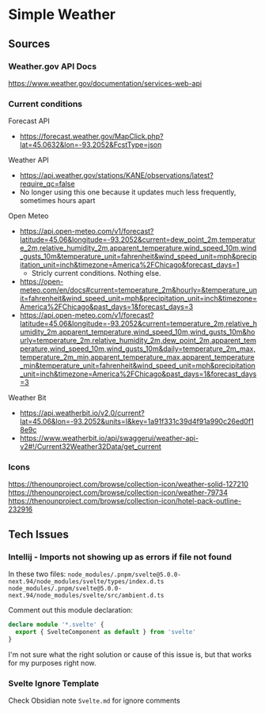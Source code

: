 # Simple Weather

## Sources
### Weather.gov API Docs
https://www.weather.gov/documentation/services-web-api

### Current conditions
Forecast API
* https://forecast.weather.gov/MapClick.php?lat=45.0632&lon=-93.2052&FcstType=json

Weather API
* https://api.weather.gov/stations/KANE/observations/latest?require_qc=false
* No longer using this one because it updates much less frequently, sometimes hours apart

Open Meteo
* https://api.open-meteo.com/v1/forecast?latitude=45.06&longitude=-93.2052&current=dew_point_2m,temperature_2m,relative_humidity_2m,apparent_temperature,wind_speed_10m,wind_gusts_10m&temperature_unit=fahrenheit&wind_speed_unit=mph&precipitation_unit=inch&timezone=America%2FChicago&forecast_days=1
  * Stricly current conditions. Nothing else.
* https://open-meteo.com/en/docs#current=temperature_2m&hourly=&temperature_unit=fahrenheit&wind_speed_unit=mph&precipitation_unit=inch&timezone=America%2FChicago&past_days=1&forecast_days=3
* https://api.open-meteo.com/v1/forecast?latitude=45.06&longitude=-93.2052&current=temperature_2m,relative_humidity_2m,apparent_temperature,wind_speed_10m,wind_gusts_10m&hourly=temperature_2m,relative_humidity_2m,dew_point_2m,apparent_temperature,wind_speed_10m,wind_gusts_10m&daily=temperature_2m_max,temperature_2m_min,apparent_temperature_max,apparent_temperature_min&temperature_unit=fahrenheit&wind_speed_unit=mph&precipitation_unit=inch&timezone=America%2FChicago&past_days=1&forecast_days=3

Weather Bit
* https://api.weatherbit.io/v2.0/current?lat=45.06&lon=-93.2052&units=I&key=1a91f331c39d4f91a990c26ed0f18e9c
* https://www.weatherbit.io/api/swaggerui/weather-api-v2#!/Current32Weather32Data/get_current

### Icons
https://thenounproject.com/browse/collection-icon/weather-solid-127210
https://thenounproject.com/browse/collection-icon/weather-79734
https://thenounproject.com/browse/collection-icon/hotel-pack-outline-232916

## Tech Issues

### Intellij - Imports not showing up as errors if file not found

In these two files:
`node_modules/.pnpm/svelte@5.0.0-next.94/node_modules/svelte/types/index.d.ts`
`node_modules/.pnpm/svelte@5.0.0-next.94/node_modules/svelte/src/ambient.d.ts`

Comment out this module declaration:

```typescript
declare module '*.svelte' {
  export { SvelteComponent as default } from 'svelte'
}
```

I'm not sure what the right solution or cause of this issue is, but that works for my purposes right now.

### Svelte Ignore Template

Check Obsidian note `Svelte.md` for ignore comments
